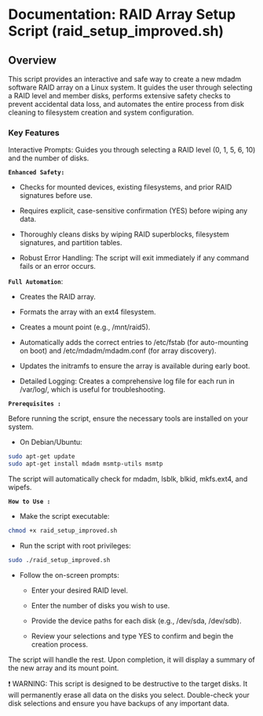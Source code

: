 # Documentation: RAID Array Setup Script (raid_setup_improved.sh)

## Overview

This script provides an interactive and safe way to create a new mdadm software RAID array on a Linux system. It guides the user through selecting a RAID level and member disks, performs extensive safety checks to prevent accidental data loss, and automates the entire process from disk cleaning to filesystem creation and system configuration.

### Key Features

Interactive Prompts: Guides you through selecting a RAID level (0, 1, 5, 6, 10) and the number of disks.

**`Enhanced Safety:`**

- Checks for mounted devices, existing filesystems, and prior RAID signatures before use.

- Requires explicit, case-sensitive confirmation (YES) before wiping any data.

- Thoroughly cleans disks by wiping RAID superblocks, filesystem signatures, and partition tables.

- Robust Error Handling: The script will exit immediately if any command fails or an error occurs.

**`Full Automation`**:

- Creates the RAID array.

- Formats the array with an ext4 filesystem.

- Creates a mount point (e.g., /mnt/raid5).

- Automatically adds the correct entries to /etc/fstab (for auto-mounting on boot) and /etc/mdadm/mdadm.conf (for array discovery).

- Updates the initramfs to ensure the array is available during early boot.

- Detailed Logging: Creates a comprehensive log file for each run in /var/log/, which is useful for troubleshooting.

**`Prerequisites :`**

Before running the script, ensure the necessary tools are installed on your system.

- On Debian/Ubuntu:

```bash
sudo apt-get update
sudo apt-get install mdadm msmtp-utils msmtp
```

The script will automatically check for mdadm, lsblk, blkid, mkfs.ext4, and wipefs.

**`How to Use :`**

- Make the script executable:

```bash
chmod +x raid_setup_improved.sh
```

- Run the script with root privileges:

```bash
sudo ./raid_setup_improved.sh
```

- Follow the on-screen prompts:

  - Enter your desired RAID level.

  - Enter the number of disks you wish to use.

  - Provide the device paths for each disk (e.g., /dev/sda, /dev/sdb).

  - Review your selections and type YES to confirm and begin the creation process.

The script will handle the rest. Upon completion, it will display a summary of the new array and its mount point.

❗ WARNING: This script is designed to be destructive to the target disks. It will permanently erase all data on the disks you select. Double-check your disk selections and ensure you have backups of any important data.
